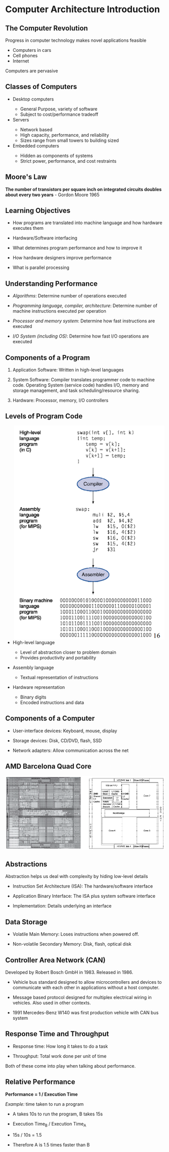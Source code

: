 # Computer Architecture Introduction

## The Computer Revolution

Progress in computer technology makes novel applications feasible

- Computers in cars
- Cell phones
- Internet

Computers are pervasive

## Classes of Computers

<ul>
  <li>Desktop computers</li>
    <ul>
      <li>General Purpose, variety of software</li>
      <li>Subject to cost/performance tradeoff</li>
    </ul>
  <li>Servers</li>
    <ul>
      <li>Network based</li>
      <li>High capacity, performance, and reliability</li>
      <li>Sizes range from small towers to building sized</li>
    </ul>
  <li>Embedded computers</li>
    <ul>
      <li>Hidden as components of systems</li>
      <li>Strict power, performance, and cost restraints</li>
    </ul>
</ul>


## Moore's Law

**The number of transistors per square inch on integrated circuits doubles about every two years** - Gordon Moore 1965

## Learning Objectives

- How programs are translated into machine language and how hardware executes them

- Hardware/Software interfacing

- What determines program performance and how to improve it

- How hardware designers improve performance

- What is parallel processing

## Understanding Performance

- *Algorithms*: Determine number of operations executed

- *Programming language, compiler, architecture*: Determine number of machine instructions executed per operation

- *Processor and memory system*: Determine how fast instructions are executed

- *I/O System (including OS)*: Determine how fast I/O operations are executed

## Components of a Program

1. Application Software: Written in high-level languages

2. System Software: Compiler translates programmer code to machine code. Operating System (service code) handles I/O, memory and storage management, and task scheduling/resource sharing.

3. Hardware: Processor, memory, I/O controllers


## Levels of Program Code

<p>
<img align="right" src="/res/lvlprgmcode.png">

- High-level language
  - Level of abstraction closer to problem domain
  - Provides productivity and portability

- Assembly language
  - Textual representation of instructions

- Hardware representation
  - Binary digits
  - Encoded instructions and data

</p>

## Components of a Computer

- User-interface devices: Keyboard, mouse, display

- Storage devices: Disk, CD/DVD, flash, SSD

- Network adapters: Allow communication across the net

## AMD Barcelona Quad Core

<img src="/res/barcelona.png">


## Abstractions

Abstraction helps us deal with complexity by hiding low-level details

- Instruction Set Architecture (ISA): The hardware/software interface

- Application Binary Interface: The ISA plus system software interface

- Implementation: Details underlying an interface

## Data Storage

- Volatile Main Memory: Loses instructions when powered off.

- Non-volatile Secondary Memory: Disk, flash, optical disk

## Controller Area Network (CAN)

Developed by Robert Bosch GmbH in 1983. Released in 1986.

- Vehicle bus standard designed to allow microcontrollers and devices to communicate with each other in applications without a host computer.

- Message based protocol designed for multiplex electrical wiring in vehicles. Also used in other contexts.

- 1991 Mercedes-Benz W140 was first production vehicle with CAN bus system

## Response Time and Throughput

- Response time: How long it takes to do a task

- Throughput: Total work done per unit of time

Both of these come into play when talking about performance.

## Relative Performance

**Performance = 1 / Execution Time**

*Example:* time taken to run a program

- A takes 10s to run the program, B takes 15s

- Execution Time<sub>B</sub> / Execution Time<sub>A</sub>

- 15s / 10s = 1.5

- Therefore A is 1.5 times faster than B
